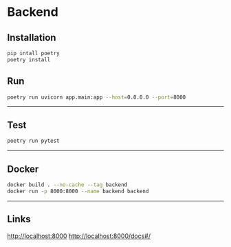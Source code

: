 # Backend

## Installation

```bash
pip intall poetry
poetry install
```


## Run

```zsh
poetry run uvicorn app.main:app --host=0.0.0.0 --port=8000 
```

---

## Test

```zsh
poetry run pytest
```

---

## Docker

```bash
docker build . --no-cache --tag backend
docker run -p 8000:8000 --name backend backend 
```

---

## Links

[http://localhost:8000](http://localhost:8000/)
[http://localhost:8000/docs#/](http://localhost:8000/docs#/)

